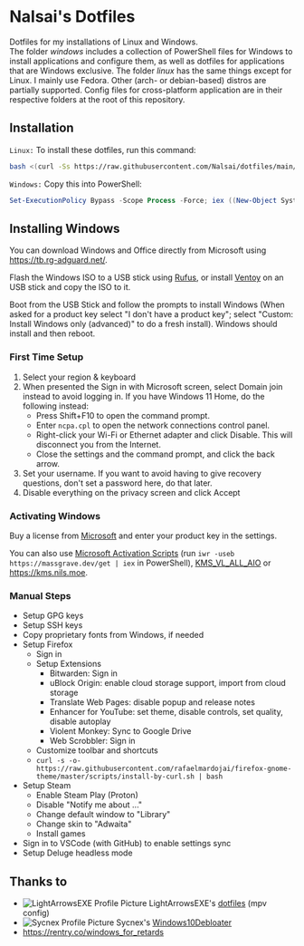 # Nalsai's Dotfiles

Dotfiles for my installations of Linux and Windows.  
The folder *windows* includes a collection of PowerShell files for Windows to install applications and configure them, as well as dotfiles for applications that are Windows exclusive.
The folder *linux* has the same things except for Linux. I mainly use Fedora. Other (arch- or debian-based) distros are partially supported.
Config files for cross-platform application are in their respective folders at the root of this repository.

## Installation

`Linux:` To install these dotfiles, run this command:

```bash
bash <(curl -Ss https://raw.githubusercontent.com/Nalsai/dotfiles/main/linux/install.sh)
```

`Windows:` Copy this into PowerShell:

```ps1
Set-ExecutionPolicy Bypass -Scope Process -Force; iex ((New-Object System.Net.WebClient).DownloadString('https://raw.githubusercontent.com/Nalsai/dotfiles/main/windows/install.ps1'))
```

## Installing Windows

You can download Windows and Office directly from Microsoft using <https://tb.rg-adguard.net/>.

Flash the Windows ISO to a USB stick using [Rufus](https://rufus.ie/), or install [Ventoy](https://www.ventoy.net/) on an USB stick and copy the ISO to it.

Boot from the USB Stick and follow the prompts to install Windows (When asked for a product key select "I don't have a product key"; select "Custom: Install Windows only (advanced)" to do a fresh install). Windows should install and then reboot.

### First Time Setup

1. Select your region & keyboard
2. When presented the Sign in with Microsoft screen, select Domain join instead to avoid logging in. If you have Windows 11 Home, do the following instead:
    - Press Shift+F10 to open the command prompt.
    - Enter `ncpa.cpl` to open the network connections control panel.
    - Right-click your Wi-Fi or Ethernet adapter and click Disable. This will disconnect you from the Internet.
    - Close the settings and the command prompt, and click the back arrow.
3. Set your username. If you want to avoid having to give recovery questions, don't set a password here, do that later.
4. Disable everything on the privacy screen and click Accept

### Activating Windows

Buy a license from [Microsoft](https://www.microsoft.com/) and enter your product key in the settings.

You can also use [Microsoft Activation Scripts](https://github.com/massgravel/Microsoft-Activation-Scripts/releases) (run `iwr -useb https://massgrave.dev/get | iex` in PowerShell), [KMS_VL_ALL_AIO](https://pastebin.com/cpdmr6HZ) or <https://kms.nils.moe>.

### Manual Steps

- Setup GPG keys
- Setup SSH keys
- Copy proprietary fonts from Windows, if needed
- Setup Firefox
  - Sign in
  - Setup Extensions
    - Bitwarden: Sign in
    - uBlock Origin: enable cloud storage support, import from cloud storage
    - Translate Web Pages: disable popup and release notes
    - Enhancer for YouTube: set theme, disable controls, set quality, disable autoplay
    - Violent Monkey: Sync to Google Drive
    - Web Scrobbler: Sign in
  - Customize toolbar and shortcuts
  - `curl -s -o- https://raw.githubusercontent.com/rafaelmardojai/firefox-gnome-theme/master/scripts/install-by-curl.sh | bash`
- Setup Steam
  - Enable Steam Play (Proton)
  - Disable "Notify me about ..."
  - Change default window to "Library"
  - Change skin to "Adwaita"
  - Install games
- Sign in to VSCode (with GitHub) to enable settings sync
- Setup Deluge headless mode

## Thanks to

- ![LightArrowsEXE Profile Picture](https://avatars.githubusercontent.com/LightArrowsEXE?s=12) LightArrowsEXE's [dotfiles](https://github.com/LightArrowsEXE/dotfiles) (mpv config)
- ![Sycnex Profile Picture](https://avatars.githubusercontent.com/Sycnex?s=12) Sycnex's [Windows10Debloater](https://github.com/Sycnex/Windows10Debloater)
- <https://rentry.co/windows_for_retards>
